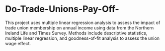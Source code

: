 # Do-Trade-Unions-Pay-Off-
This project uses multiple linear regression analysis to assess the impact of trade union membership on annual income using data from the Northern Ireland Life and Times Survey. Methods include descriptive statistics, multiple linear regression, and goodness-of-fit analysis to assess the union wage effect.
